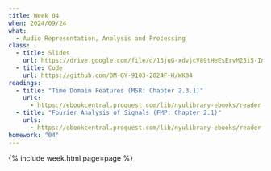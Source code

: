 ```yaml
---
title: Week 04
when: 2024/09/24
what:
  - Audio Representation, Analysis and Processing
class:
  - title: Slides
    url: https://drive.google.com/file/d/13juG-xdvjcV89tHeEsErvM25i5-Inq03/
  - title: Code
    url: https://github.com/DM-GY-9103-2024F-H/WK04
readings:
  - title: "Time Domain Features (MSR: Chapter 2.3.1)"
    urls:
      - https://ebookcentral.proquest.com/lib/nyulibrary-ebooks/reader.action?docID=4533869&ppg=63
  - title: "Fourier Analysis of Signals (FMP: Chapter 2.1)"
    urls:
      - https://ebookcentral.proquest.com/lib/nyulibrary-ebooks/reader.action?docID=6546214&ppg=68
homework: "04"
---
```

{% include week.html page=page %}

